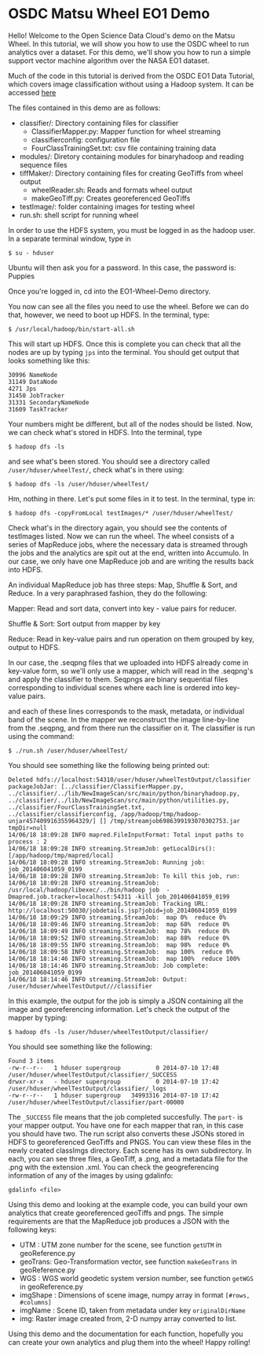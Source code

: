 # OSDC Matsu Wheel EO1 Demo

Hello! Welcome to the Open Science Data Cloud's demo on the Matsu Wheel.
In this tutorial, we will show you how to use the OSDC wheel to run 
analytics over a dataset.  For this demo, we'll show you how to run a
simple support vector machine algorithm over the NASA EO1 dataset. 

Much of the code in this tutorial is derived from the OSDC EO1 Data Tutorial, which
covers image classification without using a Hadoop system. It can be accessed [here](https://github.com/mtpatter/eo1-demo)

The files contained in this demo are as follows:
* classifier/: Directory containing files for classifier
  * ClassifierMapper.py: Mapper function for wheel streaming
  * classifierconfig: configuration file
  * FourClassTrainingSet.txt: csv file containing training data
* modules/: Diretory containing modules for binaryhadoop and reading sequence files
* tiffMaker/: Directory containing files for creating GeoTiffs from wheel output
  * wheelReader.sh: Reads and formats wheel output
  * makeGeoTiff.py: Creates georeferenced GeoTiffs
* testImage/: folder containing images for testing wheel
* run.sh: shell script for running wheel

In order to use the HDFS system, you must be logged in as the hadoop user. In a separate terminal window, type in

```
$ su - hduser
```

Ubuntu will then ask you for a password. In this case, the password is: Puppies

Once you're logged in, cd into the EO1-Wheel-Demo directory. 

You now can see all the files you need to use the wheel. Before we can do that, however, we need to boot 
up HDFS. In the terminal, type:
```
$ /usr/local/hadoop/bin/start-all.sh
```

This will start up HDFS. Once this is complete you can check that all the nodes are up by typing ```jps``` into the terminal.
You should get output that looks something like this:
```
30996 NameNode
31149 DataNode
4271 Jps
31450 JobTracker
31331 SecondaryNameNode
31609 TaskTracker
```
Your numbers might be different, but all of the nodes should be listed. Now, we can check what's stored in HDFS. Into the terminal, type
```
$ hadoop dfs -ls
```
and see what's been stored. You should see a directory called ```/user/hduser/wheelTest/```, check what's in there using:
```
$ hadoop dfs -ls /user/hduser/wheelTest/
```

Hm, nothing in there. Let's put some files in it to test. In the terminal, type in:
```
$ hadoop dfs -copyFromLocal testImages/* /user/hduser/wheelTest/
```
Check what's in the directory again, you should see the contents of testImages listed. Now we can run the wheel. 
The wheel consists of a series of MapReduce jobs, where the necessary data is streamed through the jobs and the analytics are
spit out at the end, written into Accumulo. In our case, we only have one MapReduce job and are writing the results back into HDFS.

An individual MapReduce job has three steps: Map, Shuffle & Sort, and Reduce. In a very paraphrased fashion, they do the following:

Mapper:         Read and sort data, convert into key - value pairs for reducer.

Shuffle & Sort: Sort output from mapper by key

Reduce:         Read in key-value pairs and run operation on them grouped by key, output to HDFS.

In our case, the .seqpng files that we uploaded into HDFS already come in key-value form, so we'll only 
use a mapper, which will read in the .seqpng's and apply the classifier to them. Seqpngs are binary sequential files
corresponding to individual scenes where each line is ordered into key-value pairs.

and each of these lines corresponds to the mask, metadata, or individual band of the scene. In the mapper we reconstruct
the image line-by-line from the .seqpng, and from there run the classifier on it. The classifier is run using the command:
```
$ ./run.sh /user/hduser/wheelTest/
```

You should see something like the following being printed out:
```
Deleted hdfs://localhost:54310/user/hduser/wheelTestOutput/classifier
packageJobJar: [../classifier/ClassifierMapper.py, ../classifier/../lib/NewImageScan/src/main/python/binaryhadoop.py, ../classifier/../lib/NewImageScan/src/main/python/utilities.py, ../classifier/FourClassTrainingSet.txt, ../classifier/classifierconfig, /app/hadoop/tmp/hadoop-unjar457409916355964329/] [] /tmp/streamjob6986399193070302753.jar tmpDir=null
14/06/18 18:09:28 INFO mapred.FileInputFormat: Total input paths to process : 2
14/06/18 18:09:28 INFO streaming.StreamJob: getLocalDirs(): [/app/hadoop/tmp/mapred/local]
14/06/18 18:09:28 INFO streaming.StreamJob: Running job: job_201406041059_0199
14/06/18 18:09:28 INFO streaming.StreamJob: To kill this job, run:
14/06/18 18:09:28 INFO streaming.StreamJob: /usr/local/hadoop/libexec/../bin/hadoop job  -Dmapred.job.tracker=localhost:54311 -kill job_201406041059_0199
14/06/18 18:09:28 INFO streaming.StreamJob: Tracking URL: http://localhost:50030/jobdetails.jsp?jobid=job_201406041059_0199
14/06/18 18:09:29 INFO streaming.StreamJob:  map 0%  reduce 0%
14/06/18 18:09:46 INFO streaming.StreamJob:  map 68%  reduce 0%
14/06/18 18:09:49 INFO streaming.StreamJob:  map 78%  reduce 0%
14/06/18 18:09:52 INFO streaming.StreamJob:  map 88%  reduce 0%
14/06/18 18:09:55 INFO streaming.StreamJob:  map 98%  reduce 0%
14/06/18 18:09:58 INFO streaming.StreamJob:  map 100%  reduce 0%
14/06/18 18:14:46 INFO streaming.StreamJob:  map 100%  reduce 100%
14/06/18 18:14:46 INFO streaming.StreamJob: Job complete: job_201406041059_0199
14/06/18 18:14:46 INFO streaming.StreamJob: Output: /user/hduser/wheelTestOutput///classifier
```
In this example, the output for the job is simply a JSON containing all the image and georeferencing information. Let's 
check the output of the mapper by typing:
```
$ hadoop dfs -ls /user/hduser/wheelTestOutput/classifier/
```

You should see something like the following:
```
Found 3 items
-rw-r--r--   1 hduser supergroup          0 2014-07-10 17:48 /user/hduser/wheelTestOutput/classifier/_SUCCESS
drwxr-xr-x   - hduser supergroup          0 2014-07-10 17:42 /user/hduser/wheelTestOutput/classifier/_logs
-rw-r--r--   1 hduser supergroup   34993316 2014-07-10 17:42 /user/hduser/wheelTestOutput/classifier/part-00000
```

The ```_SUCCESS``` file means that the job completed succesfully. The ```part-``` is your mapper output. You have one for each mapper that ran,
in this case you should have two. The run script also converts these JSONs stored in HDFS to georeferenced GeoTiffs and PNGS. You can view
these files in the newly created classImgs directory. Each scene has its own subdirectory. In each, you can see three files, a GeoTiff, a .png,
 and a metadata file for the .png with the extension .xml. You can check the geogreferencing information of any of the images by using gdalinfo:

```
gdalinfo <file>
```

Using this demo and looking at the example code, you can build your own analytics that create georeferenced geoTiffs and pngs. The simple requirements
are that the MapReduce job produces a JSON with the following keys:
* UTM : UTM zone number for the scene, see function ```getUTM``` in geoReference.py
* geoTrans: Geo-Transformation vector, see function ```makeGeoTrans``` in geoReference.py
* WGS : WGS world geodetic system version number, see function ```getWGS``` in geoReference.py
* imgShape : Dimensions of scene image, numpy array in format ```[#rows, #columns]```
* imgName : Scene ID, taken from metadata under key ```originalDirName```
* img: Raster image created from, 2-D numpy array converted to list.

Using this demo and the documentation for each function, hopefully you can create your own analytics and plug them into the wheel! Happy rolling!